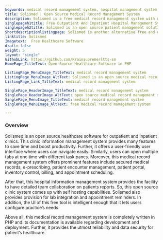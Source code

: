 ```yaml
---
keywords: medical record management system, hospital management system, patient management solution, hospital information management system, clinic information management system
title: Solismed | Open Source Medical Record Management System
description: Solismed is a free medical record management system with many features such as patient demographics records, e-Prescribing, reporting, and analytics.
singlepageh1title: Free Outpatient And Inpatient Hospital Management System
singlepageh2title: Solismed is an open source patient management solution with complete data security, customizations, drug stock control, and medical billing services.
Shortdescriptionlistingpage: Solismed is another alternative free and open source medical record management system. It is reliable and offers many features such as drug stock control, customizations with an intelligent user interface.
linktitle: Solismed
Imagetext:  Free Healthcare Software
draft: false
weight: 5
layout: "single"
GithubLink: https://github.com/Krainsupreme/ltts-sm
HomePage_TitleText: Open Source Healthcare Software in PHP

ListingPage_MenuImage_TitleText: medical record management system
ListingPage_MenuImage_AltText: Solismed is an open source medical record management system
ListingPage_Link_TitleText: medical record management system

SinglePage_HeaderImage_TitleText: medical record management system
SinglePage_HeaderImage_AltText: open source medical record management system
SinglePage_MenuImage_TitleText: medical record management system
SinglePage_MenuImage_AltText: free medical record management system

---
```

### **Overview**

Solismed is an open source healthcare software for outpatient and inpatient clinics. This clinic information management system provides many features to save time and boost productivity. Further, it offers a user-friendly user interface where users can navigate easily. Similarly, users can open multiple tabs at one time with different task panes. Moreover, this medical record management system offers prominent features include secured medical records, e-prescribing, patient encounter management, patient portal, inventory control, billing, and appointment scheduling.

After that, this hospital information management system provides the facility to have detailed team collaboration on patients reports. So, this open source clinic system comes up with self hosting capabilities. Solismed also provides provision for lab integration and appointment reminders. In addition, the UI of this free tool is intelligent enough that it lets users configure practice’s needs.

Above all, this medical record management system is completely written in PHP and its documentation is available regarding development and deployment. Further, it provides the utmost reliability and data security for patient’s healthcare.

<a class="anchor" id="requirements" name="requirements" style="font-size: 12.16px;"></a>
